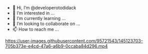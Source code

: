 - 👋 Hi, I’m @developerotodidack
- 👀 I’m interested in ...
- 🌱 I’m currently learning ...
- 💞️ I’m looking to collaborate on ...
- 📫 How to reach me ...

<!---
developerotodidack/developerotodidack is a ✨ special ✨ repository because its `README.md` (this file) appears on your GitHub profile.
You can click the Preview link to take a look at your changes.
--->


https://user-images.githubusercontent.com/95721543/145123703-705b373e-e4cd-47a6-a6b9-0ccaba84d296.mp4

